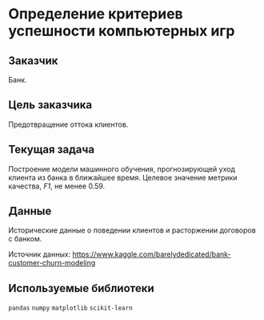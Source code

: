 # Определение критериев успешности компьютерных игр

## Заказчик

Банк.

## Цель заказчика

Предотвращение оттока клиентов.

## Текущая задача

Построение модели машинного обучения, прогнозирующей уход клиента из банка в ближайшее время. 
Целевое значение метрики качества, *F1*, не менее 0.59.

## Данные

Исторические данные о поведении клиентов и расторжении договоров с банком.

Источник данных: https://www.kaggle.com/barelydedicated/bank-customer-churn-modeling

## Используемые библиотеки

`pandas` `numpy` `matplotlib` `scikit-learn`

